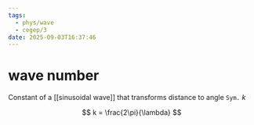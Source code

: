 ```yaml
---
tags:
  - phys/wave
  - cegep/3
date: 2025-09-03T16:37:46
---
```


# wave number

Constant of a [[sinusoidal wave]] that transforms distance to angle
`Sym.` $k$

$$
k = \frac{2\pi}{\lambda}
$$